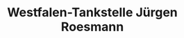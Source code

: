 ---
title: "Westfalen-Tankstelle Jürgen Roesmann"
url: /muenster/westfalen-tankstelle-juergen-roesmann/
shop: Lebensmittel
---